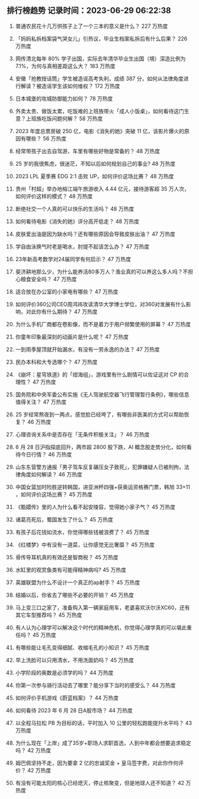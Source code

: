 
## 排行榜趋势 记录时间：2023-06-29 06:22:38
  
  1. 普通农民花十几万供孩子上了一个三本的意义是什么？ 227 万热度
    
  2. 「妈妈私拆档案袋气哭女儿」引热议，毕业生档案私拆后有什么后果？ 226 万热度
    
  3. 网传清北每年 80% 学子出国，实际去年清华毕业生出国（境）深造比例为7.1%，为何与真相差距这么大？ 183 万热度
    
  4. 安徽「抢教授话筒」学生被造谣高考失利，成绩 387 分，如何从法律角度进行解读？被造谣学生该如何维权？ 172 万热度
    
  5. 日本城堡的攻城防御能力如何？ 78 万热度
    
  6. 外卖太贵、做饭太累，吃饭难的上班族带火「成人小饭桌」，如何看待这门生意？上班族吃饭问题何解？ 58 万热度
    
  7. 2023 年度总票房破 250 亿，电影《消失的她》突破 11 亿，该影片爆火的原因有哪些？ 56 万热度
    
  8. 经常带孩子出去自驾游，车里有哪些好物是常备的？ 48 万热度
    
  9. 25 岁的我很焦虑，很迷茫，不知以后如何规划自己的事业? 48 万热度
    
  10. 2023 LPL 夏季赛 EDG 2:1 击败 UP，如何评价这场比赛？ 48 万热度
    
  11. 贵州「村超」举办地榕江端午旅游收入 4.44 亿元，接待游客超 35 万人次，如何评价这样的模式？ 48 万热度
    
  12. 断绝社交一个人真的可以快乐的生活吗？ 48 万热度
    
  13. 如何看待电影《消失的她》评分高开低走？ 48 万热度
    
  14. 皮肤爱出油是因为缺水吗？还有哪些原因会导致皮肤出油？ 47 万热度
    
  15. 学自由泳换气时老是喝水，肘提不起该怎么办？ 47 万热度
    
  16. 23年新高考数学对24届同学有何启示？ 47 万热度
    
  17. 斐济耕地那么少，为什么能养活80多万人？渔业真的可以养这么多人吗？不担心粮食安全吗？ 47 万热度
    
  18. 适合放在办公室的小家电有哪些？ 47 万热度
    
  19. 如何评价360公司CEO周鸿祎攻读清华大学博士学位，对360对发展有什么影响，对此你有什么期待？ 47 万热度
    
  20. 为什么手机厂商都在卷影像，而不是着力于用户频繁使用的屏幕？ 47 万热度
    
  21. 你童年印象最深刻的动画片是什么呢？ 47 万热度
    
  22. 一到雨季屋顶就开始漏水，有没有一劳永逸的办法？ 47 万热度
    
  23. 民办本科和大专选哪个？ 47 万热度
    
  24. 《崩坏：星穹铁道》的「绀海组」，游戏里有什么剧情可以佐证这对 CP 的合理性？ 47 万热度
    
  25. 国务院和中央军委公布实施《无人驾驶航空器飞行管理暂行条例》，哪些信息值得关注？ 47 万热度
    
  26. 25 岁经常熬夜到一两点，感觉脸已经垮了，有哪些非医美的方式可以帮助恢复？ 46 万热度
    
  27. 心理咨询关系中是否存在「无条件积极关注」？ 46 万热度
    
  28. 6 月 28 日沪指探底回升，两市超 2800 股下跌，AI 概念股走势分化，如何看待今日行情？ 46 万热度
    
  29. 山东东营警方通报「男子驾车反复碾压女子致死」，犯罪嫌疑人已被刑拘，法律角度如何解读？ 46 万热度
    
  30. 中国女篮加时险胜逆转韩国，进亚洲杯四强+获奥运资格赛门票，韩旭 33+11 ，如何评价这场比赛？ 45 万热度
    
  31. 《甄嬛传》里的人为什么看不起安陵容，觉得她小家子气？ 45 万热度
    
  32. 诸葛亮死后，蜀国发生了什么？ 45 万热度
    
  33. 有孩子后花钱如流水，你觉得哪些钱被浪费了？ 45 万热度
    
  34. 《红楼梦》中有没有一道菜，让你感觉无比奢靡？ 45 万热度
    
  35. 骨传导耳机真的有效还是智商税？ 45 万热度
    
  36. 水缸里的观赏鱼类有可能得精神病吗? 45 万热度
    
  37. 英雄联盟为什么不设计一个真正的ap射手？ 45 万热度
    
  38. 结婚以后，你省去了哪些不必要的开销？ 45 万热度
    
  39. 马上变三口之家了，准备购入第一辆家庭用车，老婆喜欢沃尔沃XC60，还有其它车型推荐吗？ 45 万热度
    
  40. 有人认为心理学可以解决这个时代的精神危机，你觉得心理学真的可以堪此重任吗？ 45 万热度
    
  41. 有哪些能让毛孔变得细腻、收缩毛孔的小知识？ 45 万热度
    
  42. 早上洗脸可以只用清水，不用洗面奶吗？ 45 万热度
    
  43. 小学阶段的奥数是必须学的吗？ 44 万热度
    
  44. 你第一次参与骑行活动去了哪里？能分享下当时的感受么？ 44 万热度
    
  45. 如何评价手机游戏《蔚蓝档案》？ 44 万热度
    
  46. 如何看待 2023 年 6 月 28 日A股市场？ 44 万热度
    
  47. 以全程马拉松 PB 为目标的话，平时加入 10 公里的轻松跑能提升水平吗？ 43 万热度
    
  48. 为什么现在「上岸」成了35岁+职场人求职首选，人到中年都会想要追求稳定吗？ 42 万热度
    
  49. 姆巴佩坚持不走，因为要拿 2 亿的忠诚奖金 + 皇马签字费，对此你作何评价？ 42 万热度
    
  50. 有没有可能太阳的核心已经熄灭，停止核聚变，但是地球人还不知道？ 42 万热度
    